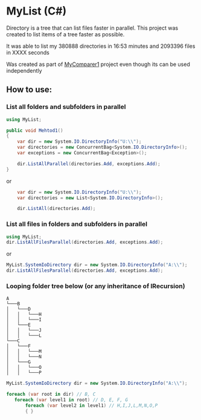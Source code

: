 # MyList (C#)

Directory is a tree that can list files faster in parallel.
This project was created to list items of a tree faster as possible.

It was able to list my 380888 directories in 16:53 minutes and 2093396 files in XXXX seconds

Was created as part of [MyComparer1](https://github.com/vinils/MyComparer1) project even though its can be used independently

## How to use:

### List all folders and subfolders in parallel

```csharp
using MyList;

public void Mehtod1()
{
    var dir = new System.IO.DirectoryInfo("U:\\");
    var directories = new ConcurrentBag<System.IO.DirectoryInfo>();
    var exceptions = new ConcurrentBag<Exception>();

    dir.ListAllParallel(directories.Add, exceptions.Add);
}
```
or
```csharp
    var dir = new System.IO.DirectoryInfo("U:\\");
    var directories = new List<System.IO.DirectoryInfo>();

    dir.ListAll(directories.Add);
```

### List all files in folders and subfolders in parallel

```csharp
using MyList;
dir.ListAllFilesParallel(directories.Add, exceptions.Add);
```
 or
```csharp
MyList.SystemIoDirectory dir = new System.IO.DirectoryInfo("A:\\"); 
dir.ListAllFilesParallel(directories.Add, exceptions.Add);
```

### Looping folder tree below (or any inheritance of IRecursion)
```
A
└───B
│   └───D
│   │   └───H
│   │   └───I
│   └───E
│   │   └───J
│   │   └───L
└───C
│   └───F
│   │   └───M
│   │   └───N
│   └───G
│   │   └───O
│   │   └───P
```

 ```csharp
MyList.SystemIoDirectory dir = new System.IO.DirectoryInfo("A:\\"); 

foreach (var root in dir) // B, C
    foreach (var level1 in root) // D, E, F, G
        foreach (var level2 in level1) // H,I,J,L,M,N,O,P
        { }
```

